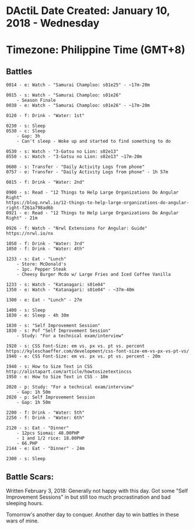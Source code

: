 # DActiL Date Created: January 10, 2018 - Wednesday
# Timezone: Philippine Time (GMT+8)

## Battles
```
0014 - e: Watch - "Samurai Champloo: s01e25" - ~17m-20m

0015 - s: Watch - "Samurai Champloo: s01e26"
    - Season Finale
0038 - e: Watch - "Samurai Champloo: s01e26" - ~17m-20m

0120 - f: Drink - "Water: 1st"

0230 - s: Sleep
0530 - c: Sleep 
    - Gap: 3h
    - Can't sleep - Woke up and started to find something to do

0530 - s: Watch - "3-Gatsu no Lion: s02e13"
0550 - s: Watch - "3-Gatsu no Lion: s02e13" ~17m-20m

0600 - s: Transfer - "Daily Activity Logs from phone"
0757 - e: Transfer - "Daily Activity Logs from phone" - 1h 57m

0815 - f: Drink - "Water: 2nd"

0900 - s: Read - "12 Things to Help Large Organizations Do Angular Right"
https://blog.nrwl.io/12-things-to-help-large-organizations-do-angular-right-f261a798ad6b
0921 - e: Read - "12 Things to Help Large Organizations Do Angular Right" - 21m

0926 - f: Watch - "Nrwl Extensions for Angular: Guide"
https://nrwl.io/nx        

1050 - f: Drink - "Water: 3rd"
1050 - f: Drink - "Water: 4th"

1233 - s: Eat - "Lunch"
    - Store: McDonald's
    - 1pc. Pepper Steak
    - Cheesy Burger Mcdo w/ Large Fries and Iced Coffee Vanilla

1233 - s: Watch - "Katanagari: s01e04"
1350 - e: Watch - "Katanagari: s01e04" - ~37m-40m

1300 - e: Eat - "Lunch" - 27m

1400 - s: Sleep
1830 - e: Sleep - 4h 30m

1830 - s: "Self Improvement Session"
1830 - s: Pof "Self Improvement Session"
    - Study: "For a technical exam/interview"  

1920 - s: CSS Font-Size: em vs. px vs. pt vs. percent
https://kyleschaeffer.com/development/css-font-size-em-vs-px-vs-pt-vs/
1940 - e: CSS Font-Size: em vs. px vs. pt vs. percent - 20m      

1940 - s: How to Size Text in CSS
http://alistapart.com/article/howtosizetextincss
1950 - e: How to Size Text in CSS - 10m

2020 - p: Study: "For a technical exam/interview"
    - Gap: 1h 50m
2020 - p: Self Improvement Session
    - Gap: 1h 50m

2200 - f: Drink - "Water: 5th"
2250 - f: Drink - "Water: 6th"

2120 - s: Eat - "Dinner"
    - 12pcs Siomai: 48.00PHP
    - 1 and 1/2 rice: 18.00PHP
    - 66.PHP
2144 - e: Eat - "Dinner" - 24m

2300 - s: Sleep
```

## Battle Scars:
Written February 3, 2018:
Generally not happy with this day. Got some "Self Improvement Sessions" in but still too much procrastination and bad sleeping hours.

Tomorrow's another day to conquer. Another day to win battles in these wars of mine.